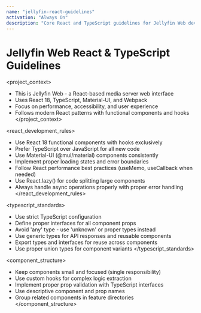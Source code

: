 ```yaml
---
name: "jellyfin-react-guidelines"
activation: "Always On"
description: "Core React and TypeScript guidelines for Jellyfin Web development"
---
```


# Jellyfin Web React & TypeScript Guidelines

<project_context>
- This is Jellyfin Web - a React-based media server web interface
- Uses React 18, TypeScript, Material-UI, and Webpack
- Focus on performance, accessibility, and user experience
- Follows modern React patterns with functional components and hooks
</project_context>

<react_development_rules>
- Use React 18 functional components with hooks exclusively
- Prefer TypeScript over JavaScript for all new code
- Use Material-UI (@mui/material) components consistently
- Implement proper loading states and error boundaries
- Follow React performance best practices (useMemo, useCallback when needed)
- Use React.lazy() for code splitting large components
- Always handle async operations properly with proper error handling
</react_development_rules>

<typescript_standards>
- Use strict TypeScript configuration
- Define proper interfaces for all component props
- Avoid 'any' type - use 'unknown' or proper types instead
- Use generic types for API responses and reusable components
- Export types and interfaces for reuse across components
- Use proper union types for component variants
</typescript_standards>

<component_structure>
- Keep components small and focused (single responsibility)
- Use custom hooks for complex logic extraction
- Implement proper prop validation with TypeScript interfaces
- Use descriptive component and prop names
- Group related components in feature directories
</component_structure>